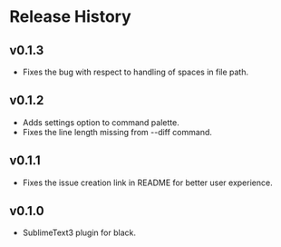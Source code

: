 # Release History

## v0.1.3

* Fixes the bug with respect to handling of spaces in file path.

## v0.1.2

* Adds settings option to command palette.
* Fixes the line length missing from --diff command.

## v0.1.1

* Fixes the issue creation link in README for better user experience.

## v0.1.0

* SublimeText3 plugin for black.